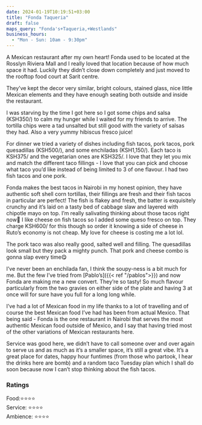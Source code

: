 ```yaml
---
date: 2024-01-19T10:19:51+03:00
title: "Fonda Taqueria"
draft: false
maps_query: "Fonda's+Taqueria,+Westlands"
business_hours:
  - "Mon - Sun: 10am - 9:30pm"
---
```


A Mexican restaurant after my own heart! Fonda used to be located at the Rosslyn Riviera Mall and I really loved that location because of how much space it had. Luckily they didn’t close down completely and just moved to the rooftop food court at Sarit centre.

They’ve kept the decor very similar, bright colours, stained glass, nice little Mexican elements and they have enough seating both outside and inside the restaurant.

I was starving by the time I got here so I got some chips and salsa (KSH350/) to calm my hunger while I waited for my friends to arrive. The tortilla chips were a tad unsalted but still good with the variety of salsas they had. Also a very yummy hibiscus fresco juice!

For dinner we tried a variety of dishes including fish tacos, pork tacos, pork quesadillas (KSH500/), and some enchiladas (KSH1,150/). Each taco is KSH375/ and the vegetarian ones are KSH325/. I love that they let you mix and match the different taco fillings - I love that you can pick and choose what taco you’d like instead of being limited to 3 of one flavour. I had two fish tacos and one pork.

Fonda makes the best tacos in Nairobi in my honest opinion, they have authentic soft shell corn tortillas, their fillings are fresh and their fish tacos in particular are perfect! The fish is flakey and fresh, the batter is exquisitely crunchy and it’s laid on a tasty bed of cabbage slaw and layered with chipotle mayo on top. I’m really salivating thinking about those tacos right now🤤 I like cheese on fish tacos so I added some queso fresco on top. They charge KSH600/ for this though so order it knowing a side of cheese in Ruto’s economy is not cheap. My love for cheese is costing me a lot lol.

The pork taco was also really good, salted well and filling. The quesadillas look small but they pack a mighty punch. That pork and cheese combo is gonna slap every time😋

I’ve never been an enchilada fan, I think the soupy-ness is a bit much for me. But the few I’ve tried from [Pablo’s]({{< ref "/pablos">}}) and now Fonda are making me a new convert. They’re so tasty! So much flavour particularly from the two gravies on either side of the plate and having 3 at once will for sure have you full for a long long while.

I’ve had a lot of Mexican food in my life thanks to a lot of travelling and of course the best Mexican food I’ve had has been from actual Mexico. That being said - Fonda is the one restaurant in Nairobi that serves the most authentic Mexican food outside of Mexico, and I say that having tried most of the other variations of Mexican restaurants here.

Service was good here, we didn’t have to call someone over and over again to serve us and as much as it’s a smaller space, it’s still a great vibe. It’s a great place for dates, happy hour funtimes (from those who partook, I hear the drinks here are bomb) and a random taco Tuesday plan which I shall do soon because now I can’t stop thinking about the fish tacos.

### Ratings

Food:⭐️⭐️⭐️⭐️<br>
Service: ⭐️⭐️⭐️⭐️<br>
Ambience: ⭐️⭐️⭐️⭐️<br>
